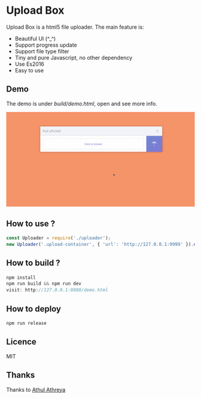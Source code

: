 # Upload Box

Upload Box is a html5 file uploader. The main feature is:

- Beautiful UI (^_^)
- Support progress update
- Support file type filter
- Tiny and pure Javascript, no other dependency
- Use Es2016
- Easy to use

## Demo

The demo is under *build/demo.html*, open and see more info.

![demo.gif](demo.gif)

## How to use ?
```javascript
const Uploader = require('./uploader');
new Uploader('.upload-container', { 'url': 'http://127.0.0.1:9999' }).do();
```

## How to build ?
```javascript
npm install
npm run build && npm run dev
visit: http://127.0.0.1:8080/demo.html
```

## How to deploy
```javascript
npm run release
```

## Licence

MIT

## Thanks

Thanks to [Athul Athreya](https://dribbble.com/shots/2440429-Day-08-File-Upload-UI/attachments/474676)
